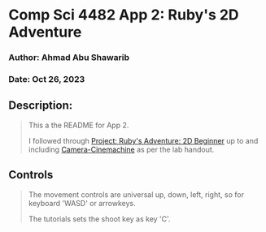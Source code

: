 # Comp Sci 4482 App 2: Ruby's 2D Adventure

### Author: Ahmad Abu Shawarib
### Date: Oct 26, 2023

## Description:
>This a the README for App 2. 
>
>I followed through [Project: Ruby's Adventure: 2D Beginner](https://learn.unity.com/project/ruby-s-2d-rpg?uv=2020.3) up to and including [Camera-Cinemachine](https://learn.unity.com/tutorial/camera-cinemachine?uv=2020.3&projectId=5c6166dbedbc2a0021b1bc7c#5d654c80edbc2a001f726421) as per the lab handout.

## Controls
>The movement controls are universal up, down, left, right,
>so for keyboard 'WASD' or arrowkeys.
>
>The tutorials sets the shoot key as key 'C'.